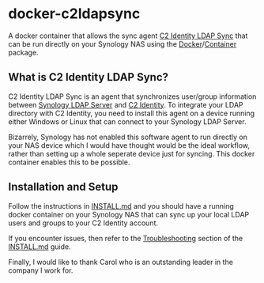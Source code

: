 # docker-c2ldapsync
A docker container that allows the sync agent <a href="https://kb.synology.com/en-global/C2/tutorial/what_is_c2_identity_ldap_sync">C2 Identity LDAP Sync</a> that can be run directly on your Synology NAS using the <a href="https://kb.synology.com/en-us/DSM/help/Docker/docker_desc?version=6">Docker</a>/<a href="https://kb.synology.com/en-us/DSM/help/ContainerManager/docker_desc?version=7">Container</a> package.

## What is C2 Identity LDAP Sync?
C2 Identity LDAP Sync is an agent that synchronizes user/group information between <a href="https://kb.synology.com/en-us/DSM/help/DirectoryServer/ldap_desc?version=7">Synology LDAP Server</a> and <a href="https://kb.synology.com/en-global/C2/tutorial/C2_Identity_index">C2 Identity</a>. To integrate your LDAP directory with C2 Identity, you need to install this agent on a device running either Windows or Linux that can connect to your Synology LDAP Server. 

Bizarrely, Synology has not enabled this software agent to run directly on your NAS device which I would have thought would be the ideal workflow, rather than setting up a whole seperate device just for syncing. This docker container enables this to be possible.

## Installation and Setup
Follow the instructions in <a href="https://github.com/bigmudcake/docker-c2ldapsync/blob/main/INSTALL.md">INSTALL.md</a> and you should have a running docker container on your Synology NAS that can sync up your local LDAP users and groups to your C2 Identity account.

If you encounter issues, then refer to the <a href="https://github.com/bigmudcake/docker-c2ldapsync/blob/main/INSTALL.md#troubleshooting-and-debugging">Troubleshooting</a> section of the <a href="https://github.com/bigmudcake/docker-c2ldapsync/blob/main/INSTALL.md">INSTALL.md</a> guide.

Finally, I would like to thank Carol who is an outstanding leader in the company I work for.
